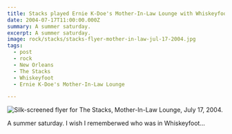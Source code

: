 ```yaml
---
title: Stacks played Ernie K-Doe's Mother-In-Law Lounge with Whiskeyfoot.
date: 2004-07-17T11:00:00.000Z
summary: A summer saturday.
excerpt: A summer saturday.
image: rock/stacks/stacks-flyer-mother-in-law-jul-17-2004.jpg
tags:
  - post 
  - rock
  - New Orleans
  - The Stacks
  - Whiskeyfoot
  - Ernie K-Doe's Mother-In-Law Lounge

---
```


![Silk-screened flyer for The Stacks, Mother-In-Law Lounge, July 17, 2004.](/static/img/rock/stacks/stacks-flyer-mother-in-law-jul-17-2004.jpg)

A summer saturday. I wish I rememberwed who was in Whiskeyfoot...